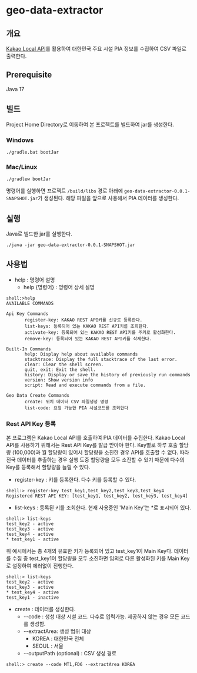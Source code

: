 # geo-data-extractor
## 개요
[Kakao Local API](https://developers.kakao.com/docs/latest/ko/local/common)를 활용하여 대한민국 주요 시설 PIA 정보를 수집하여 CSV 파일로 출력한다.

## Prerequisite
Java 17

## 빌드
Project Home Directory로 이동하여 본 프로젝트를 빌드하여 jar를 생성한다.
### Windows
```shell
./gradle.bat bootJar
```
### Mac/Linux
```shell
./gradlew bootJar
```
명령어를 실행하면 프로젝트 `/build/libs` 경로 아래에 `geo-data-extractor-0.0.1-SNAPSHOT.jar`가 생성된다.
해당 파일을 앞으로 사용해서 PIA 데이터를 생성한다.

## 실행
Java로 빌드한 jar를 실행한다.
```shell
./java -jar geo-data-extractor-0.0.1-SNAPSHOT.jar
```

## 사용법
- help : 명령어 설명
  - help {명령어} : 명령어 상세 설명
  
```shell
shell:>help
AVAILABLE COMMANDS

Api Key Commands
       register-key: KAKAO REST API키를 신규로 등록한다.
       list-keys: 등록되어 있는 KAKAO REST API키를 조회한다.
       activate-key: 등록되어 있는 KAKAO REST API키를 주키로 활성화한다.
       remove-key: 등록되어 있는 KAKAO REST API키를 삭제한다.

Built-In Commands
       help: Display help about available commands
       stacktrace: Display the full stacktrace of the last error.
       clear: Clear the shell screen.
       quit, exit: Exit the shell.
       history: Display or save the history of previously run commands
       version: Show version info
       script: Read and execute commands from a file.

Geo Data Create Commands
       create: 위치 데이터 CSV 파일생성 명령
       list-code: 요청 가능한 PIA 시설코드를 조회한다
```

### Rest API Key 등록
본 프로그램은 Kakao Local API를 호출하여 PIA 데이터를 수집한다. Kakao Local API를 사용하기 위해서는 Rest API Key를 발급 받아야 한다.
Key별로 하루 호출 할당량 (100,000)과 월 할당량이 있어서 할당량을 소진한 경우 API를 호출할 수 없다.
따라 전국 데이터를 추출하는 경우 실행 도중 할당량을 모두 소진할 수 있기 때문에 다수의 Key를 등록해서 할당량을 늘릴 수 있다.

- register-key : 키를 등록한다. 다수 키를 등록할 수 있다.
```shell
shell:> register-key test_key1,test_key2,test_key3,test_key4
Registered REST API KEY: [test_key1, test_key2, test_key3, test_key4]
```
- list-keys : 등록된 키를 조회한다. 현재 사용중인 'Main Key'는 *로 표시되어 있다.
```shell
shell:> list-keys
test_key2 - active
test_key3 - active
test_key4 - active
* test_key1 - active
```
위 예시에서는 총 4개의 유효한 키가 등록되어 있고 test_key1이 Main Key다. 데이터를 수집 중 test_key1이 할당량을 모두 소진하면 임의로 다른 활성화된 키를 Main Key로 설정하여 에러없이 진행한다.
```shell
shell:> list-keys
test_key2 - active
test_key3 - active
* test_key4 - active
test_key1 - inactive
```

- create : 데이터를 생성한다.
  - --code : 생성 대상 시설 코드. 다수로 입력가능. 제공하지 않는 경우 모든 코드를 생성함.
  - --extractArea: 생성 범위 대상
    - KOREA : 대한민국 전체
    - SEOUL : 서울
  - --outputPath (optional) : CSV 생성 경로
```shell
shell:> create --code MT1,FD6 --extractArea KOREA
```
